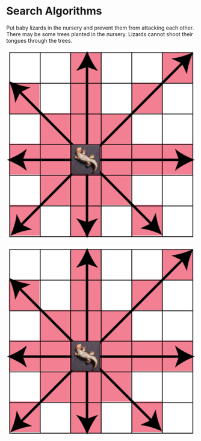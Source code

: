 # Search Algorithms
Put baby lizards in the nursery and prevent them from attacking each other. There may be some trees planted in the nursery. Lizards cannot shoot their tongues through the trees.

<img src="img/attack%20range.png">

![](img/attack%20range.png)
